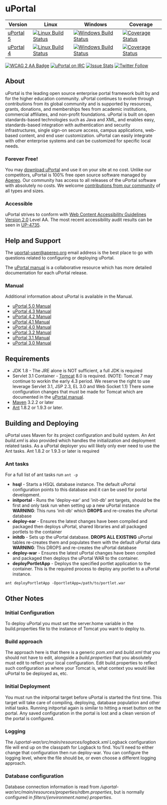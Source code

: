 # uPortal

| Version | Linux | Windows | Coverage |
| - | - | - | - |
| [uPortal 5](https://github.com/Jasig/uPortal/tree/master) | [![Linux Build Status](https://travis-ci.org/Jasig/uPortal.svg?branch=master)](https://travis-ci.org/Jasig/uPortal) | [![Windows Build Status](https://ci.appveyor.com/api/projects/status/8t95sjt090mf62dh/branch/master?svg=true)](https://ci.appveyor.com/project/drewwills/uportal/branch/master) | [![Coverage Status](https://coveralls.io/repos/github/Jasig/uPortal/badge.svg?branch=master)](https://coveralls.io/github/Jasig/uPortal?branch=master) |
| [uPortal 4](https://github.com/Jasig/uPortal/tree/rel-4-3-patches) | [![Linux Build Status](https://travis-ci.org/Jasig/uPortal.svg?branch=rel-4-3-patches)](https://travis-ci.org/Jasig/uPortal) | [![Windows Build Status](https://ci.appveyor.com/api/projects/status/8t95sjt090mf62dh/branch/rel-4-3-patches?svg=true)](https://ci.appveyor.com/project/drewwills/uportal/branch/rel-4-3-patches) | [![Coverage Status](https://coveralls.io/repos/github/Jasig/uPortal/badge.svg?branch=rel-4-3-patches)](https://coveralls.io/github/Jasig/uPortal?branch=rel-4-3-patches) |

[![WCAG 2 AA Badge](https://www.w3.org/WAI/wcag2AA-blue-v.svg)](#accessible)
[![uPortal on IRC](https://img.shields.io/badge/IRC-%23jasig--uportal-1e72ff.svg?style=flat)](https://www.irccloud.com/invite?channel=%23jasig-uportal&amp;hostname=irc.freenode.net&amp;port=6697&amp;ssl=1)
[![Issue Stats](http://issuestats.com/github/Jasig/uPortal/badge/pr)](http://issuestats.com/github/Jasig/uPortal)
[![Twitter Follow](https://img.shields.io/twitter/follow/uPortal.svg?style=social&label=Follow)](https://twitter.com/uPortal)

## About

uPortal is the leading open source enterprise portal framework built by and for
the higher education community. uPortal continues to evolve through contributions
from its global community and is supported by resources, grants, donations, and
memberships fees from academic institutions, commercial affiliates, and non-profit
foundations. uPortal is built on open standards-based technologies such as Java
and XML, and enables easy, standards-based integration with authentication and
security infrastructures, single sign-on secure access, campus applications,
web-based content, and end user customization. uPortal can easily integrate with
other enterprise systems and can be customized for specific local needs.

### Forever Free!

You may [download uPortal](https://github.com/Jasig/uPortal/releases) and use it
on your site at no cost. Unlike our competitors, uPortal is 100% free open source
software managed by [Apereo](https://www.apereo.org/content/about). Our community
has access to all releases of the uPortal software with absolutely no costs. We
welcome [contributions from our community](https://github.com/Jasig/uPortal/graphs/contributors)
of all types and sizes.

### Accessible

uPortal strives to conform with [Web Content Accessibility Guidelines Version 2.0](https://www.w3.org/TR/WCAG20/) Level AA.
The most recent accessibility audit results can be seen in [UP-4735](https://issues.jasig.org/browse/UP-4735).

## Help and Support

The [uportal-user@apereo.org](https://wiki.jasig.org/display/JSG/uportal-user)
email address is the best place to go with questions related to configuring or
deploying uPortal.

The [uPortal manual](#manual) is a collaborative resource which has more detailed documentation for
each uPortal release.

### Manual

Additional information about uPortal is available in the Manual.

*   [uPortal 5.0 Manual](https://jasig.github.io/uPortal)
*   [uPortal 4.3 Manual](https://wiki.jasig.org/display/UPM43/Home)
*   [uPortal 4.2 Manual](https://wiki.jasig.org/display/UPM42/Home)
*   [uPortal 4.1 Manual](https://wiki.jasig.org/display/UPM41/Home)
*   [uPortal 4.0 Manual](https://wiki.jasig.org/display/UPM40/Home)
*   [uPortal 3.2 Manual](https://wiki.jasig.org/display/UPM32/Home)
*   [uPortal 3.1 Manual](https://wiki.jasig.org/display/UPM31/Home)
*   [uPortal 3.0 Manual](https://wiki.jasig.org/display/UPM30/Home)

## Requirements

*   JDK 1.8 - The JRE alone is NOT sufficient, a full JDK is required
*   Servlet 3.1 Container - [Tomcat](https://tomcat.apache.org/) 8.0 is required.  (NOTE:  Tomcat 7 may continue to workin the early 4.3 period.  We reserve the right to use leverage Servlet 3.1, JSP 2.3, EL 3.0 and Web Socket 1.1)  There some configuration changes that must be made for Tomcat which are documented in the [uPortal manual](https://wiki.jasig.org/display/UPM42/Installing+Tomcat).
*   [Maven](https://maven.apache.org/) 3.2.2 or later
*   [Ant](https://ant.apache.org/) 1.8.2 or 1.9.3 or later.

## Building and Deploying

uPortal uses Maven for its project configuration and build system. An Ant
*build.xml* is also provided which handles the initialization and deployment
related tasks. As a uPortal deployer you will likely only ever need to use the
Ant tasks. Ant 1.8.2 or 1.9.3 or later is required

### Ant tasks

For a full list of ant tasks run `ant -p`

*   **hsql** - Starts a HSQL database instance. The default uPortal configuration points
to this database and it can be used for portal development.
*   **initportal** - Runs the 'deploy-ear' and 'init-db' ant targets, should be the first
and only task run when setting up a new uPortal instance **WARNING**: This runs 'init-db'
which **DROPS** and re-creates the uPortal database
*   **deploy-ear** - Ensures the latest changes have been compiled and packaged then
deploys uPortal, shared libraries and all packaged portlets to the container
*   **initdb** - Sets up the uPortal database. **DROPS ALL EXISTING** uPortal tables
re-creates them and populates them with the default uPortal data **WARNING**: This DROPS
and re-creates the uPortal database
*   **deploy-war** - Ensures the latest uPortal changes have been compiled and packaged
then deploys the uPortal WAR to the container.
*   **deployPortletApp** - Deploys the specified portlet application to the container.
This is the required process to deploy any portlet to a uPortal instance.

``` shell
ant deployPortletApp -DportletApp=/path/to/portlet.war
```

## Other Notes

### Initial Configuration

To deploy uPortal you must set the server.home variable in the
build.properties file to the instance of Tomcat you want to deploy to.


### Build approach

The approach here is that there is a generic *pom.xml* and *build.xml* that you
should not have to edit, alongside a *build.properties* that you absolutely must
edit to reflect your local configuration. Edit build.properties to reflect such
configuration as where your Tomcat is, what context you would like uPortal to
be deployed as, etc.


### Initial Deployment

You must run the initportal target before uPortal is started the first time.
This target will take care of compiling, deploying, database population and
other initial tasks. Running initportal again is similar to hitting a reset
button on the portal. Any saved configuration in the portal is lost and a clean
version of the portal is configured.

### Logging

The */uportal-war/src/main/resources/logback.xml* Logback configuration
file will end up on the classpath for Logback to find. You'll
need to either change that configuration then run deploy-war. You can configure
the logging level, where the file should be, or even choose a different logging
approach.

### Database configuration

Database connection information is read from */uportal-war/src/main/resources/properties/rdbm.properties*,
but is normally configured in *filters/{environment.name}.properties*.
